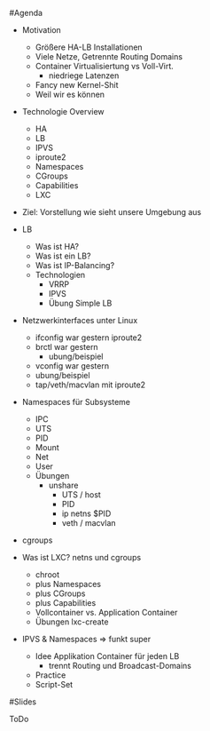 #Agenda

 * Motivation
   * Größere HA-LB Installationen
   * Viele Netze, Getrennte Routing Domains
   * Container Virtualisiertung vs Voll-Virt.
     * niedriege Latenzen
   * Fancy new Kernel-Shit
   * Weil wir es können

 * Technologie Overview
   * HA
   * LB
   * IPVS
   * iproute2
   * Namespaces
   * CGroups
   * Capabilities
   * LXC

 * Ziel: Vorstellung wie sieht unsere Umgebung aus

 * LB
   * Was ist HA?
   * Was ist ein LB?
   * Was ist IP-Balancing?
   * Technologien
     * VRRP
     * IPVS
     * Übung Simple LB

 * Netzwerkinterfaces unter Linux
   * ifconfig war gestern iproute2
   * brctl war gestern
     * ubung/beispiel
    * vconfig war gestern
     * ubung/beispiel
    * tap/veth/macvlan mit iproute2

 * Namespaces für Subsysteme
   * IPC
   * UTS
   * PID
   * Mount
   * Net
   * User
   * Übungen
     * unshare
       * UTS / host
       * PID
       * ip netns $PID
       * veth / macvlan

 * cgroups

 * Was ist LXC? netns und cgroups
   * chroot
   * plus Namespaces
   * plus CGroups
   * plus Capabilities
   * Vollcontainer vs. Application Container
   * Übungen lxc-create

 * IPVS & Namespaces => funkt super
   * Idee Applikation Container für jeden LB
     * trennt Routing und Broadcast-Domains
   * Practice
   * Script-Set

#Slides

ToDo

